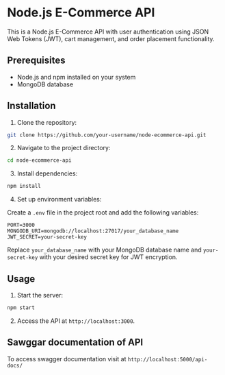 # Node.js E-Commerce API

This is a Node.js E-Commerce API with user authentication using JSON Web Tokens (JWT), cart management, and order placement functionality.

## Prerequisites

- Node.js and npm installed on your system
- MongoDB database

## Installation

1. Clone the repository:

```bash
git clone https://github.com/your-username/node-ecommerce-api.git
```

2. Navigate to the project directory:

```bash
cd node-ecommerce-api
```

3. Install dependencies:

```bash
npm install
```

4. Set up environment variables:

Create a `.env` file in the project root and add the following variables:

```env
PORT=3000
MONGODB_URI=mongodb://localhost:27017/your_database_name
JWT_SECRET=your-secret-key
```

Replace `your_database_name` with your MongoDB database name and `your-secret-key` with your desired secret key for JWT encryption.

## Usage

1. Start the server:

```bash
npm start
```

2. Access the API at `http://localhost:3000`.

## Sawggar documentation of API
To access swagger documentation visit at `http://localhost:5000/api-docs/`
